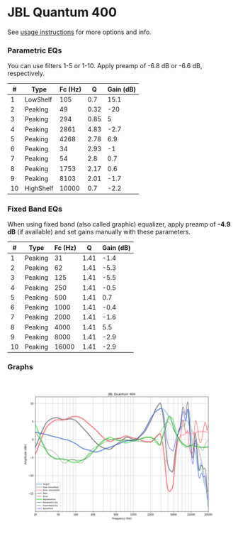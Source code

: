 # JBL Quantum 400
See [usage instructions](https://github.com/jaakkopasanen/AutoEq#usage) for more options and info.

### Parametric EQs
You can use filters 1-5 or 1-10. Apply preamp of -6.8 dB or -6.6 dB, respectively.

|   # | Type      |   Fc (Hz) |    Q |   Gain (dB) |
|-----|-----------|-----------|------|-------------|
|   1 | LowShelf  |       105 | 0.7  |        15.1 |
|   2 | Peaking   |        49 | 0.32 |       -20   |
|   3 | Peaking   |       294 | 0.85 |         5   |
|   4 | Peaking   |      2861 | 4.83 |        -2.7 |
|   5 | Peaking   |      4268 | 2.78 |         6.9 |
|   6 | Peaking   |        34 | 2.93 |        -1   |
|   7 | Peaking   |        54 | 2.8  |         0.7 |
|   8 | Peaking   |      1753 | 2.17 |         0.6 |
|   9 | Peaking   |      8103 | 2.01 |        -1.7 |
|  10 | HighShelf |     10000 | 0.7  |        -2.2 |

### Fixed Band EQs
When using fixed band (also called graphic) equalizer, apply preamp of **-4.9 dB** (if available) and set gains manually with these parameters.

|   # | Type    |   Fc (Hz) |    Q |   Gain (dB) |
|-----|---------|-----------|------|-------------|
|   1 | Peaking |        31 | 1.41 |        -1.4 |
|   2 | Peaking |        62 | 1.41 |        -5.3 |
|   3 | Peaking |       125 | 1.41 |        -5.5 |
|   4 | Peaking |       250 | 1.41 |        -0.5 |
|   5 | Peaking |       500 | 1.41 |         0.7 |
|   6 | Peaking |      1000 | 1.41 |        -0.4 |
|   7 | Peaking |      2000 | 1.41 |        -1.6 |
|   8 | Peaking |      4000 | 1.41 |         5.5 |
|   9 | Peaking |      8000 | 1.41 |        -2.9 |
|  10 | Peaking |     16000 | 1.41 |        -2.9 |

### Graphs
![](./JBL%20Quantum%20400.png)
